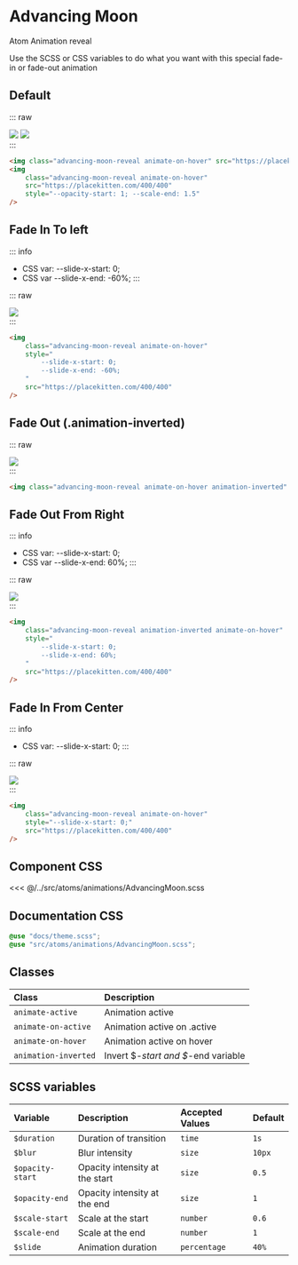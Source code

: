 # Advancing Moon
<Badge type="tip">Atom</Badge> <Badge type="info">Animation</Badge> <Badge type="info">reveal</Badge>

Use the SCSS or CSS variables to do what you want with this special fade-in or fade-out animation

## Default

::: raw
<div class="dev-section">
    <img class="advancing-moon-reveal animate-on-hover" src="https://placekitten.com/400/400"/>
    <img
        class="advancing-moon-reveal animate-on-hover"
        src="https://placekitten.com/400/400"
        style="--opacity-start: 1; --scale-end: 1.5"
    />
</div>
:::

```html
<img class="advancing-moon-reveal animate-on-hover" src="https://placekitten.com/400/400"/>
<img
    class="advancing-moon-reveal animate-on-hover"
    src="https://placekitten.com/400/400"
    style="--opacity-start: 1; --scale-end: 1.5"
/>
```

## Fade In To left
::: info
- CSS var: --slide-x-start: 0;
- CSS var --slide-x-end: -60%;
:::

::: raw
<div class="dev-section">
    <img 
        class="advancing-moon-reveal animate-on-hover" 
        style="
            --slide-x-start: 0;
            --slide-x-end: -60%;
        "
        src="https://placekitten.com/400/400"
    />
</div>
:::

```html {4,5}
<img
    class="advancing-moon-reveal animate-on-hover"
    style="
        --slide-x-start: 0;
        --slide-x-end: -60%;
    "
    src="https://placekitten.com/400/400"
/>
```

## Fade Out (.animation-inverted)

::: raw
<div class="dev-section">
    <img 
        class="advancing-moon-reveal animate-on-hover animation-inverted"
        src="https://placekitten.com/400/400" 
    />
</div>
:::

```html
<img class="advancing-moon-reveal animate-on-hover animation-inverted" src="https://placekitten.com/400/400" />
```

## Fade Out From Right
::: info
- CSS var: --slide-x-start: 0;
- CSS var --slide-x-end: 60%;
:::

::: raw
<div class="dev-section">
    <img 
        class="advancing-moon-reveal animation-inverted animate-on-hover" 
        style="
            --slide-x-start: 0;
            --slide-x-end: 60%;
        "
        src="https://placekitten.com/400/400"
    />
</div>
:::

```html {4,5}
<img
    class="advancing-moon-reveal animation-inverted animate-on-hover"
    style="
        --slide-x-start: 0;
        --slide-x-end: 60%;
    "
    src="https://placekitten.com/400/400"
/>
```

## Fade In From Center
::: info
- CSS var: --slide-x-start: 0;
:::

::: raw
<div class="dev-section">
    <img 
        class="advancing-moon-reveal animate-on-hover" 
        style="--slide-x-start: 0;"
        src="https://placekitten.com/400/400"
    />
</div>
:::

```html {3}
<img
    class="advancing-moon-reveal animate-on-hover"
    style="--slide-x-start: 0;"
    src="https://placekitten.com/400/400"
/>
```


## Component CSS

<<< @/../src/atoms/animations/AdvancingMoon.scss

## Documentation CSS

```scss
@use "docs/theme.scss";
@use "src/atoms/animations/AdvancingMoon.scss";
```

## Classes

| Class                  | Description                         |
|:-----------------------|:------------------------------------|
| `animate-active`       | Animation active                    |
| `animate-on-active`    | Animation active on .active         |
| `animate-on-hover`     | Animation active on hover           |
| `animation-inverted`   | Invert $*-start and $*-end variable |


## SCSS variables

| Variable         | Description                    | Accepted Values | Default |
|:-----------------|:-------------------------------|:----------------|:--------|
| `$duration`      | Duration of transition         | `time`          | `1s`    |
| `$blur`          | Blur intensity                 | `size`          | `10px`  |
| `$opacity-start` | Opacity intensity at the start | `size`          | `0.5`   |
| `$opacity-end`   | Opacity intensity at the end   | `size`          | `1`     |
| `$scale-start`   | Scale at the start             | `number`        | `0.6`   |
| `$scale-end`     | Scale at the end               | `number`        | `1`     |
| `$slide`         | Animation duration             | `percentage`    | `40%`   |


<style lang="scss">
@use "docs/theme.scss";
@use "src/atoms/animations/AdvancingMoon.scss";
</style>